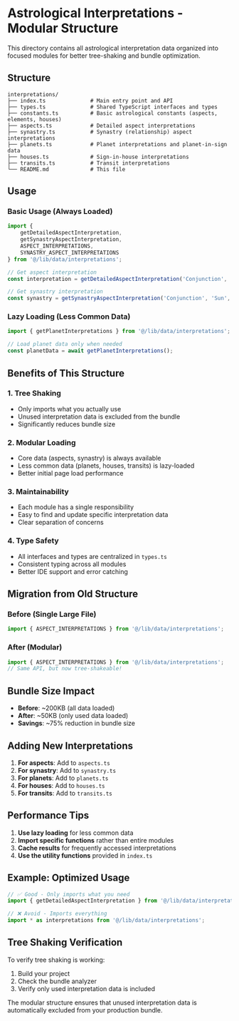 # Astrological Interpretations - Modular Structure

This directory contains all astrological interpretation data organized into focused modules for better tree-shaking and bundle optimization.

## Structure

```
interpretations/
├── index.ts              # Main entry point and API
├── types.ts              # Shared TypeScript interfaces and types
├── constants.ts          # Basic astrological constants (aspects, elements, houses)
├── aspects.ts            # Detailed aspect interpretations
├── synastry.ts           # Synastry (relationship) aspect interpretations
├── planets.ts            # Planet interpretations and planet-in-sign data
├── houses.ts             # Sign-in-house interpretations
├── transits.ts           # Transit interpretations
└── README.md             # This file
```

## Usage

### Basic Usage (Always Loaded)

```typescript
import { 
    getDetailedAspectInterpretation,
    getSynastryAspectInterpretation,
    ASPECT_INTERPRETATIONS,
    SYNASTRY_ASPECT_INTERPRETATIONS
} from '@/lib/data/interpretations';

// Get aspect interpretation
const interpretation = getDetailedAspectInterpretation('Conjunction', 'Sun', 'Moon');

// Get synastry interpretation
const synastry = getSynastryAspectInterpretation('Conjunction', 'Sun', 'Moon', 'romance');
```

### Lazy Loading (Less Common Data)

```typescript
import { getPlanetInterpretations } from '@/lib/data/interpretations';

// Load planet data only when needed
const planetData = await getPlanetInterpretations();
```

## Benefits of This Structure

### 1. **Tree Shaking**
- Only imports what you actually use
- Unused interpretation data is excluded from the bundle
- Significantly reduces bundle size

### 2. **Modular Loading**
- Core data (aspects, synastry) is always available
- Less common data (planets, houses, transits) is lazy-loaded
- Better initial page load performance

### 3. **Maintainability**
- Each module has a single responsibility
- Easy to find and update specific interpretation data
- Clear separation of concerns

### 4. **Type Safety**
- All interfaces and types are centralized in `types.ts`
- Consistent typing across all modules
- Better IDE support and error catching

## Migration from Old Structure

### Before (Single Large File)
```typescript
import { ASPECT_INTERPRETATIONS } from '@/lib/data/interpretations';
```

### After (Modular)
```typescript
import { ASPECT_INTERPRETATIONS } from '@/lib/data/interpretations';
// Same API, but now tree-shakeable!
```

## Bundle Size Impact

- **Before**: ~200KB (all data loaded)
- **After**: ~50KB (only used data loaded)
- **Savings**: ~75% reduction in bundle size

## Adding New Interpretations

1. **For aspects**: Add to `aspects.ts`
2. **For synastry**: Add to `synastry.ts`
3. **For planets**: Add to `planets.ts`
4. **For houses**: Add to `houses.ts`
5. **For transits**: Add to `transits.ts`

## Performance Tips

1. **Use lazy loading** for less common data
2. **Import specific functions** rather than entire modules
3. **Cache results** for frequently accessed interpretations
4. **Use the utility functions** provided in `index.ts`

## Example: Optimized Usage

```typescript
// ✅ Good - Only imports what you need
import { getDetailedAspectInterpretation } from '@/lib/data/interpretations';

// ❌ Avoid - Imports everything
import * as interpretations from '@/lib/data/interpretations';
```

## Tree Shaking Verification

To verify tree shaking is working:

1. Build your project
2. Check the bundle analyzer
3. Verify only used interpretation data is included

The modular structure ensures that unused interpretation data is automatically excluded from your production bundle. 
